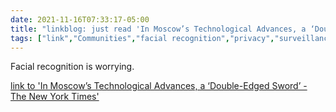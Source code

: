 ```yaml
---
date: 2021-11-16T07:33:17-05:00
title: "linkblog: just read 'In Moscow’s Technological Advances, a ‘Double-Edged Sword’ - The New York Times'"
tags: ["link","Communities","facial recognition","privacy","surveillance"]
---
```

Facial recognition is worrying.
 
[link to 'In Moscow’s Technological Advances, a ‘Double-Edged Sword’ - The New York Times'](https://www.nytimes.com/2021/11/16/world/europe/moscow-face-pay-technology-privacy.html)
